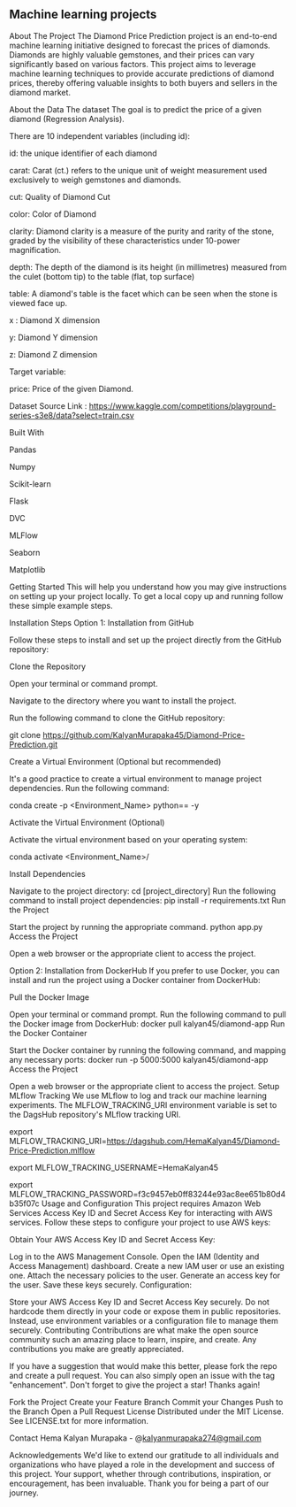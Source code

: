 ## Machine learning projects
About The Project
The Diamond Price Prediction project is an end-to-end machine learning initiative designed to forecast the prices of diamonds. Diamonds are highly valuable gemstones, and their prices can vary significantly based on various factors. This project aims to leverage machine learning techniques to provide accurate predictions of diamond prices, thereby offering valuable insights to both buyers and sellers in the diamond market.

About the Data
The dataset The goal is to predict the price of a given diamond (Regression Analysis).

There are 10 independent variables (including id):

id: the unique identifier of each diamond

carat: Carat (ct.) refers to the unique unit of weight measurement used exclusively to weigh gemstones and diamonds.

cut: Quality of Diamond Cut

color: Color of Diamond

clarity: Diamond clarity is a measure of the purity and rarity of the stone, graded by the visibility of these characteristics under 10-power magnification.

depth: The depth of the diamond is its height (in millimetres) measured from the culet (bottom tip) to the table (flat, top surface)

table: A diamond's table is the facet which can be seen when the stone is viewed face up.

x : Diamond X dimension

y: Diamond Y dimension

z: Diamond Z dimension

Target variable:

price: Price of the given Diamond.

Dataset Source Link : https://www.kaggle.com/competitions/playground-series-s3e8/data?select=train.csv

Built With

Pandas

Numpy

Scikit-learn

Flask

DVC

MLFlow

Seaborn

Matplotlib

Getting Started
This will help you understand how you may give instructions on setting up your project locally. To get a local copy up and running follow these simple example steps.

Installation Steps
Option 1: Installation from GitHub

Follow these steps to install and set up the project directly from the GitHub repository:

Clone the Repository

Open your terminal or command prompt.

Navigate to the directory where you want to install the project.

Run the following command to clone the GitHub repository:

git clone https://github.com/KalyanMurapaka45/Diamond-Price-Prediction.git

Create a Virtual Environment (Optional but recommended)

It's a good practice to create a virtual environment to manage project dependencies. Run the following command:

conda create -p <Environment_Name> python==<python version> -y

Activate the Virtual Environment (Optional)

Activate the virtual environment based on your operating system:

conda activate <Environment_Name>/

Install Dependencies

Navigate to the project directory:
cd [project_directory]
Run the following command to install project dependencies:
pip install -r requirements.txt
Run the Project

Start the project by running the appropriate command.
python app.py
Access the Project

Open a web browser or the appropriate client to access the project.



Option 2: Installation from DockerHub
If you prefer to use Docker, you can install and run the project using a Docker container from DockerHub:

Pull the Docker Image

Open your terminal or command prompt.
Run the following command to pull the Docker image from DockerHub:
docker pull kalyan45/diamond-app
Run the Docker Container

Start the Docker container by running the following command, and mapping any necessary ports:
docker run -p 5000:5000 kalyan45/diamond-app
Access the Project

Open a web browser or the appropriate client to access the project.
Setup
MLflow Tracking
We use MLflow to log and track our machine learning experiments. The MLFLOW_TRACKING_URI environment variable is set to the DagsHub repository's MLflow tracking URI.

export MLFLOW_TRACKING_URI=https://dagshub.com/HemaKalyan45/Diamond-Price-Prediction.mlflow

export MLFLOW_TRACKING_USERNAME=HemaKalyan45

export MLFLOW_TRACKING_PASSWORD=f3c9457eb0ff83244e93ac8ee651b80d4b35f07c
Usage and Configuration
This project requires Amazon Web Services Access Key ID and Secret Access Key for interacting with AWS services. Follow these steps to configure your project to use AWS keys:

Obtain Your AWS Access Key ID and Secret Access Key:

Log in to the AWS Management Console.
Open the IAM (Identity and Access Management) dashboard.
Create a new IAM user or use an existing one.
Attach the necessary policies to the user.
Generate an access key for the user. Save these keys securely.
Configuration:

Store your AWS Access Key ID and Secret Access Key securely. Do not hardcode them directly in your code or expose them in public repositories. Instead, use environment variables or a configuration file to manage them securely.
Contributing
Contributions are what make the open source community such an amazing place to learn, inspire, and create. Any contributions you make are greatly appreciated.

If you have a suggestion that would make this better, please fork the repo and create a pull request. You can also simply open an issue with the tag "enhancement". Don't forget to give the project a star! Thanks again!

Fork the Project
Create your Feature Branch
Commit your Changes
Push to the Branch
Open a Pull Request
License
Distributed under the MIT License. See LICENSE.txt for more information.

Contact
Hema Kalyan Murapaka - @kalyanmurapaka274@gmail.com

Acknowledgements
We'd like to extend our gratitude to all individuals and organizations who have played a role in the development and success of this project. Your support, whether through contributions, inspiration, or encouragement, has been invaluable. Thank you for being a part of our journey.
